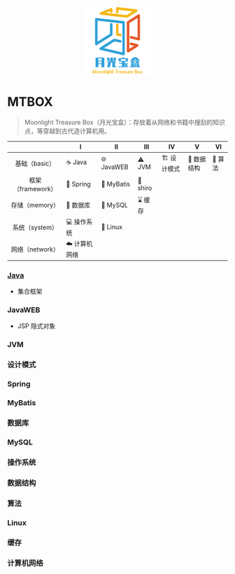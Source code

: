 


<div align="center">
    <a href="https://github.com/Angus-Liu/MTBOX">
        <img src="./assets/logo.png" width="150" alt="Moonlight treasure box"/>
    </a>
</div>

# MTBOX

> Moonlight Treasure Box（月光宝盒）：存放着从网络和书籍中搜刮的知识点，等穿越到古代造计算机用。

|          |      Ⅰ      |               Ⅱ               |    Ⅲ    |                  Ⅳ                  |    Ⅴ    |    Ⅵ    |
|  :----:  |  -----------  |  ----------------------------  |  -------  |  ----------------------------------  |  ------  |  -------  |
|   基础（basic）   | :coffee: Java | :globe_with_meridians: JavaWEB | :warning:  JVM |   :building_construction: 设计模式 | :straight_ruler: 数据结构 | :triangular_ruler: 算法 |
| 框架（framework） | :leaves: Spring | :baby_chick: MyBatis | :no_entry_sign: shiro |  |  |  |
| 存储（memory） | :floppy_disk: 数据库 | :dolphin: MySQL | :hourglass: 缓存 |  |  |  |
| 系统（system） | :computer: 操作系统 | :penguin: Linux |  |  |  |  |
| 网络（network） | ☁️ 计算机网络 |  |  |  |  |  |



### [Java](./docs/Java.md)

+ 集合框架

### JavaWEB

+ JSP 隐式对象

### JVM

### 设计模式

### Spring

### MyBatis

###  数据库

### MySQL

### 操作系统

### 数据结构

### 算法

### Linux

### 缓存

### 计算机网络

